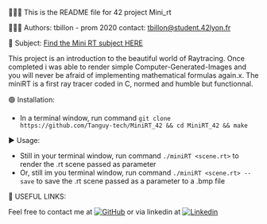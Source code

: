 👨🏻‍💻 This is the README file for 42 project Mini_rt

👨🏼‍🎓 Authors: tbillon - prom 2020 contact: tbillon@student.42lyon.fr

📒 Subject: [Find the Mini RT subject HERE](https://cdn.intra.42.fr/pdf/pdf/10458/en.subject.pdf)

This project is an introduction to the beautiful world of Raytracing.
Once completed i was able to render simple Computer-Generated-Images and you
will never be afraid of implementing mathematical formulas again.x. 
The miniRT is a first ray tracer coded in C, normed and humble but
functionnal.



🟢 Installation:
- In a terminal window, run command `git clone https://github.com/Tanguy-tech/MiniRT_42 && cd MiniRT_42 && make`



▶️ Usage:
- Still in your terminal window, run command `./miniRT <scene.rt>` to render the .rt scene passed as parameter
- Or, still im you terminal window, run command `./miniRT <scene.rt> --save` to save the .rt scene passed as a parameter to a .bmp file



🔗 USEFUL LINKS:

Feel free to contact me at  [![GitHub](https://img.shields.io/badge/GitHub-100000?style=for-the-badge&logo=github&logoColor=white)](https://github.com/Tanguy-tech) or via linkedin at [![Linkedin](	https://img.shields.io/badge/LinkedIn-0077B5?style=for-the-badge&logo=linkedin&logoColor=white)](https://www.linkedin.com/in/tanguybillon/)
